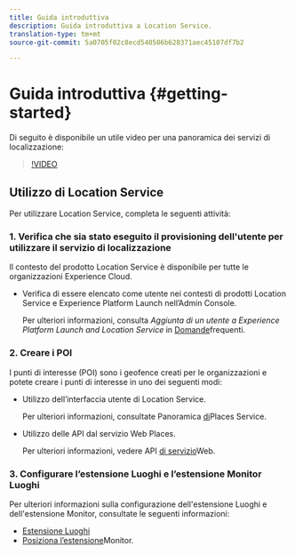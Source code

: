 ```yaml
---
title: Guida introduttiva
description: Guida introduttiva a Location Service.
translation-type: tm+mt
source-git-commit: 5a0705f02c8ecd540506b628371aec45107df7b2

---
```



# Guida introduttiva {#getting-started}

Di seguito è disponibile un utile video per una panoramica dei servizi di localizzazione:

>[!VIDEO](https://www.youtube.com/watch?v=aV6i_ayxWCw)

## Utilizzo di Location Service

Per utilizzare Location Service, completa le seguenti attività:

### 1. Verifica che sia stato eseguito il provisioning dell'utente per utilizzare il servizio di localizzazione

Il contesto del prodotto Location Service è disponibile per tutte le organizzazioni Experience Cloud.

* Verifica di essere elencato come utente nei contesti di prodotti Location Service e Experience Platform Launch nell’Admin Console.

   Per ulteriori informazioni, consulta *Aggiunta di un utente a Experience Platform Launch and Location Service* in [Domande](/help/places-gain-access.md)frequenti.


### 2. Creare i POI

I punti di interesse (POI) sono i geofence creati per le organizzazioni e potete creare i punti di interesse in uno dei seguenti modi:

* Utilizzo dell’interfaccia utente di Location Service.

   Per ulteriori informazioni, consultate Panoramica [di](/help/poi-mgmt-ui/places-services-overview.md)Places Service.

* Utilizzo delle API dal servizio Web Places.

   Per ulteriori informazioni, vedere API [di servizio](/help/web-service-api/places-web-services.md)Web.


### 3. Configurare l’estensione Luoghi e l’estensione Monitor Luoghi

Per ulteriori informazioni sulla configurazione dell'estensione Luoghi e dell'estensione Monitor, consultate le seguenti informazioni:

* [Estensione Luoghi](/help/places-ext-aep-sdks/places-extension/places-extension.md)
* [Posiziona l’estensione](/help/places-ext-aep-sdks/places-monitor-extension/places-monitor-extension.md)Monitor.
